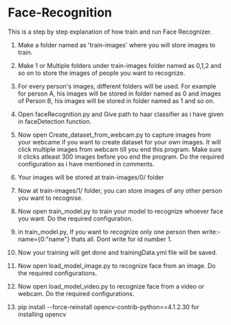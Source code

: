 # Face-Recognition

This is a step by step explanation of how train and run Face Recognizer.


1) Make a folder named as 'train-images' where you will store images to train.

2) Make 1 or Multiple folders under train-images folder named as 0,1,2 and so on to store the images of people you want to recognize.

3) For every person's images, different folders will be used. For example for person A, his images will be stored in folder named as 0
and images of Person B, his images will be stored in folder named as 1 and so on.

4) Open faceRecognition.py and Give path to haar classifier as i have given in faceDetection function.

5) Now open Create_dataset_from_webcam.py to capture images from your webcame if you want to create dataset for your own images. It will click multiple images from webcam till you end this program. 
Make sure it clicks atleast 300 images before you end the program. Do the required configuration as i have mentioned in comments.

6) Your images will be stored at train-images/0/ folder

7) Now at train-images/1/ folder, you can store images of any other person you want to recognise.

8) Now open train_model.py to train your model to recognize whoever face you want. Do the required configuration.

9) in train_model.py, If you want to recognize only one person then write:- name={0:"name"} thats all. Dont write for id number 1.

10) Now your training will get done and trainingData.yml file will be saved.

11) Now open load_model_image.py to recognize face from an image. Do the required configurations.

12) Now open load_model_video.py to recognize face from a video or webcam. Do the required configurations.

13) pip install --force-reinstall opencv-contrib-python==4.1.2.30 for installing opencv
